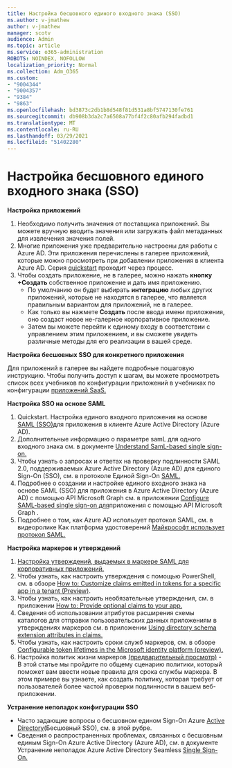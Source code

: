 ```yaml
---
title: Настройка бесшовного единого входного знака (SSO)
ms.author: v-jmathew
author: v-jmathew
manager: scotv
audience: Admin
ms.topic: article
ms.service: o365-administration
ROBOTS: NOINDEX, NOFOLLOW
localization_priority: Normal
ms.collection: Adm_O365
ms.custom:
- "9004344"
- "9004357"
- "9384"
- "9863"
ms.openlocfilehash: bd3873c2db1b8d548f81d531a8bf5747130fe761
ms.sourcegitcommit: db908b3da2c7a6508a77bf4f2c80afb294fadbd1
ms.translationtype: MT
ms.contentlocale: ru-RU
ms.lasthandoff: 03/29/2021
ms.locfileid: "51402280"
---
```

# <a name="configure-seamless-single-sign-on-sso"></a>Настройка бесшовного единого входного знака (SSO)

**Настройка приложений**

1. Необходимо получить значения от поставщика приложений. Вы можете вручную вводить значения или загружать файл метаданных для извлечения значения полей.
2. Многие приложения уже предварительно настроены для работы с Azure AD. Эти приложения перечислены в галерее приложений, которые можно просмотреть при добавлении приложения в клиента Azure AD. Серия [quickstart](https://docs.microsoft.com/azure/active-directory/manage-apps/add-application-portal-configure) проходит через процесс.
3. Чтобы создать приложение, не в галерее, можно нажать **кнопку +Создать** собственное приложение и дать имя приложению.
    - По умолчанию он будет выбирать **интеграцию** любых других приложений, которые не находятся в галерее, что является правильным вариантом для приложений, не в галерее.
    - Как только вы нажмете **Создать** после ввода имени приложения, оно создаст новое не-галерное корпоративное приложение.
    - Затем вы можете  перейти к  единому входу в соответствии с управлением этим приложением, и вы сможете увидеть различные методы для его реализации в вашей среде.

**Настройка бесшовных SSO для конкретного приложения**

Для приложений в галерее вы найдете подробные пошаговую инструкцию. Чтобы получить доступ к шагам, вы можете просмотреть список всех учебников по конфигурации приложений в учебниках по конфигурации [приложений SaaS.](https://docs.microsoft.com/azure/active-directory/saas-apps/tutorial-list)

**Настройка SSO на основе SAML**

1. Quickstart. Настройка единого входного приложения на основе [SAML (SSO)](https://docs.microsoft.com/azure/active-directory/manage-apps/add-application-portal-setup-sso)для приложения в клиенте Azure Active Directory (Azure AD).
2. Дополнительные информацию о параметре samL для одного входного знака см. в документе [Understand SamL-based single sign-on.](https://docs.microsoft.com/azure/active-directory/manage-apps/configure-saml-single-sign-on)
3. Чтобы узнать о запросах и ответах на проверку подлинности SAML 2.0, поддерживаемых Azure Active Directory (Azure AD) для единого Sign-On (SSO), см. в протоколе Единой Sign-On [SAML.](https://docs.microsoft.com/azure/active-directory/develop/single-sign-on-saml-protocol)
4. Подробнее о создании и настройке единого входного знака на основе SAML (SSO) для приложения в Azure Active Directory (Azure AD) с помощью API Microsoft Graph см. в приложении [Configure SAML-based single sign-on для](https://docs.microsoft.com/graph/application-saml-sso-configure-api)приложения с помощью API Microsoft Graph .
5. Подробнее о том, как Azure AD использует протокол SAML, см. в видеоролике Как платформа удостоверений [Майкрософт использует протокол SAML.](https://docs.microsoft.com/azure/active-directory/develop/active-directory-saml-protocol-reference)

**Настройка маркеров и утверждений**

1. [Настройка утверждений, выдаемых в маркере SAML для корпоративных приложений.](https://docs.microsoft.com/azure/active-directory/develop/active-directory-saml-claims-customization)
2. Чтобы узнать, как настроить утверждения с помощью PowerShell, см. в обзоре [How to: Customize claims emitted in tokens for a specific app in a tenant (Preview)](https://docs.microsoft.com/azure/active-directory/develop/active-directory-claims-mapping).
3. Чтобы узнать, как настроить необязательные утверждения, см. в приложении [How to: Provide optional claims to your app.](https://docs.microsoft.com/azure/active-directory/develop/active-directory-optional-claims)
4. Сведения об использовании атрибутов расширения схемы каталогов для отправки пользовательских данных приложениям в утверждениях маркеров см. в приложении [Using directory schema extension attributes in claims.](https://docs.microsoft.com/azure/active-directory/develop/active-directory-schema-extensions)
5. Чтобы узнать, как настроить сроки служб маркеров, см. в обзоре [Configurable token lifetimes in the Microsoft identity platform (preview).](https://docs.microsoft.com/azure/active-directory/develop/active-directory-configurable-token-lifetimes)
6. Настройка политик жизни маркеров [(предварительный просмотр)](https://docs.microsoft.com/azure/active-directory/develop/configure-token-lifetimes) - В этой статье мы пройдите по общему сценарию политики, который поможет вам ввести новые правила для срока службы маркера. В этом примере вы узнаете, как создать политику, которая требует от пользователей более частой проверки подлинности в вашем веб-приложении.

**Устранение неполадок конфигурации SSO**

- Часто задающие вопросы о бесшовном едином Sign-On Azure [Active Directory](https://docs.microsoft.com/azure/active-directory/hybrid/how-to-connect-sso-faq)(Бесшовный SSO), см. в этой рубре.
- Сведения о распространенных проблемах, связанных с бесшовным единым Sign-On Azure Active Directory (Azure AD), см. в документе Устранение неполадок Azure Active Directory Seamless [Single Sign-On.](https://docs.microsoft.com/azure/active-directory/hybrid/tshoot-connect-sso)
